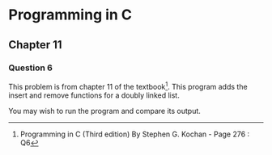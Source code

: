 # Programming in C
## Chapter 11
### Question 6

This problem is from chapter 11 of the textbook[^1]. This program adds the insert and remove functions for a doubly linked list.

You may wish to run the program and compare its output.


[^1]: Programming in C (Third edition) By Stephen G. Kochan - Page 276 : Q6